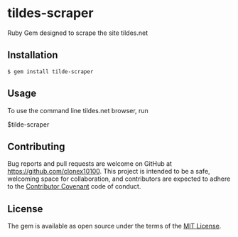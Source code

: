 # tildes-scraper
Ruby Gem designed to scrape the site tildes.net

## Installation

    $ gem install tilde-scraper

## Usage

To use the command line tildes.net browser, run 

$tilde-scraper

## Contributing

Bug reports and pull requests are welcome on GitHub at https://github.com/clonex10100. This project is intended to be a safe, welcoming space for collaboration, and contributors are expected to adhere to the [Contributor Covenant](contributor-covenant.org) code of conduct.


## License

The gem is available as open source under the terms of the [MIT License](http://opensource.org/licenses/MIT).
